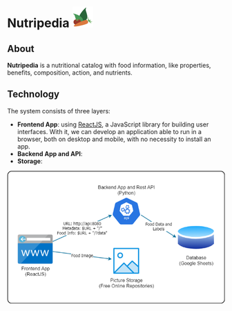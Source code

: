 # Nutripedia ![Nutripedia](food-icon.png)

## About

**Nutripedia** is a nutritional catalog with food information, like properties, benefits, composition, action, and nutrients.

## Technology

The system consists of three layers:
- **Frontend App**: using [ReactJS](https://reactjs.org/), a JavaScript library for building user interfaces. With it, we can develop an application able to run in a browser, both on desktop and mobile, with no necessity to install an app.
- **Backend App and API**: 
- **Storage**: 

![Architecture Diagram](architecture-diagram.png)


